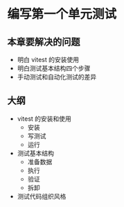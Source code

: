 # 编写第一个单元测试

## 本章要解决的问题
- 明白 vitest 的安装使用
- 明白测试基本结构四个步骤
- 手动测试和自动化测试的差异

## 大纲
- vitest 的安装和使用
  - 安装
  - 写测试
  - 运行
- 测试基本结构
  - 准备数据
  - 执行
  - 验证
  - 拆卸
- 测试代码组织风格